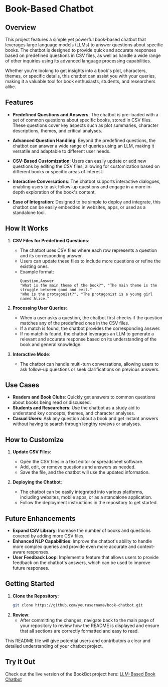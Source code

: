 # Book-Based Chatbot

## Overview

This project features a simple yet powerful book-based chatbot that leverages large language models (LLMs) to answer questions about specific books. The chatbot is designed to provide quick and accurate responses based on predefined questions in CSV files, as well as handle a wide range of other inquiries using its advanced language processing capabilities.

Whether you're looking to get insights into a book's plot, characters, themes, or specific details, this chatbot can assist you with your queries, making it a valuable tool for book enthusiasts, students, and researchers alike.

## Features

- **Predefined Questions and Answers**: The chatbot is pre-loaded with a set of common questions about specific books, stored in CSV files. These questions cover key aspects such as plot summaries, character descriptions, themes, and critical analyses.
  
- **Advanced Question Handling**: Beyond the predefined questions, the chatbot can answer a wide range of queries using an LLM, making it versatile and adaptable to different user needs.
  
- **CSV-Based Customization**: Users can easily update or add new questions by editing the CSV files, allowing for customization based on different books or specific areas of interest.
  
- **Interactive Conversations**: The chatbot supports interactive dialogues, enabling users to ask follow-up questions and engage in a more in-depth exploration of the book's content.
  
- **Ease of Integration**: Designed to be simple to deploy and integrate, this chatbot can be easily embedded in websites, apps, or used as a standalone tool.

## How It Works

1. **CSV Files for Predefined Questions**:
   - The chatbot uses CSV files where each row represents a question and its corresponding answer.
   - Users can update these files to include more questions or refine the existing ones.
   - Example format:
     ```
     Question,Answer
     "What is the main theme of the book?", "The main theme is the struggle between good and evil."
     "Who is the protagonist?", "The protagonist is a young girl named Alice."
     ```

2. **Processing User Queries**:
   - When a user asks a question, the chatbot first checks if the question matches any of the predefined ones in the CSV files.
   - If a match is found, the chatbot provides the corresponding answer.
   - If no match is found, the chatbot leverages an LLM to generate a relevant and accurate response based on its understanding of the book and general knowledge.

3. **Interactive Mode**:
   - The chatbot can handle multi-turn conversations, allowing users to ask follow-up questions or seek clarifications on previous answers.

## Use Cases

- **Readers and Book Clubs**: Quickly get answers to common questions about books being read or discussed.
- **Students and Researchers**: Use the chatbot as a study aid to understand key concepts, themes, and character analyses.
- **Casual Users**: Ask any question about a book and get instant answers without having to search through lengthy reviews or analyses.

## How to Customize

1. **Update CSV Files**:
   - Open the CSV files in a text editor or spreadsheet software.
   - Add, edit, or remove questions and answers as needed.
   - Save the file, and the chatbot will use the updated information.

2. **Deploying the Chatbot**:
   - The chatbot can be easily integrated into various platforms, including websites, mobile apps, or as a standalone application.
   - Follow the deployment instructions in the repository to get started.

## Future Enhancements

- **Expand CSV Library**: Increase the number of books and questions covered by adding more CSV files.
- **Enhanced NLP Capabilities**: Improve the chatbot's ability to handle more complex queries and provide even more accurate and context-aware responses.
- **User Feedback Loop**: Implement a feature that allows users to provide feedback on the chatbot's answers, which can be used to improve future responses.

## Getting Started

1. **Clone the Repository**: 
   ```bash
   git clone https://github.com/yourusername/book-chatbot.git

   
5. **Review**:
   - After committing the changes, navigate back to the main page of your repository to review how the README is displayed and ensure that all sections are correctly formatted and easy to read.

This README file will give potential users and contributors a clear and detailed understanding of your chatbot project.

## Try It Out

Check out the live version of the BookBot project here: [LLM-Based Book Chatbot](https://llm-based-book-chatbot-4k2w3pdmnfwjg54ci7qexk.streamlit.app/)


